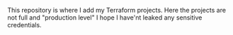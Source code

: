 This repository is where I add my Terraform projects.
Here the projects are not full and "production level"
I hope I have'nt leaked any sensitive credentials.
